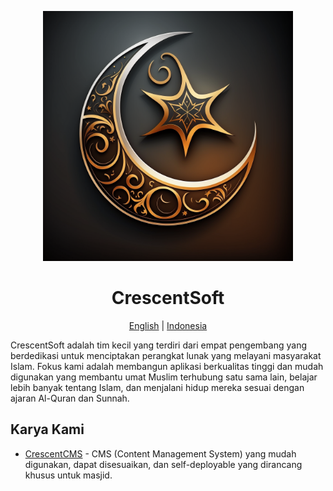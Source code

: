 <p align="center">
    <img src="assets/logo.png" width="400px" alt="CrescentSoft Logo">
</p>

<h1 align="center">CrescentSoft</h1>

<p align="center">
    <a href="./README.md">English</a> |
    <a href="#">Indonesia</a>
</p>


CrescentSoft adalah tim kecil yang terdiri dari empat pengembang yang berdedikasi untuk menciptakan perangkat lunak yang melayani masyarakat Islam. Fokus kami adalah membangun aplikasi berkualitas tinggi dan mudah digunakan yang membantu umat Muslim terhubung satu sama lain, belajar lebih banyak tentang Islam, dan menjalani hidup mereka sesuai dengan ajaran Al-Quran dan Sunnah.

## Karya Kami

* [CrescentCMS](https://github.com/CrescentSoft/CrescentCMS) - CMS (Content Management System) yang mudah digunakan, dapat disesuaikan, dan self-deployable yang dirancang khusus untuk masjid.